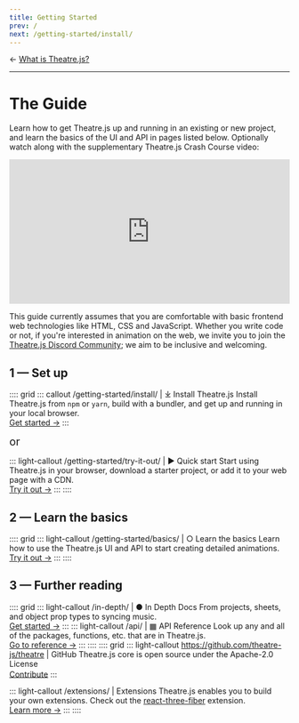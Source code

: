 ```yaml
---
title: Getting Started
prev: /
next: /getting-started/install/
---
```


← [What is Theatre.js?](/)

---

# <BookIcon/> The Guide

Learn how to get Theatre.js up and running in an existing or new project, and learn the basics of the UI and API in pages listed below. Optionally watch along with the supplementary Theatre.js Crash Course video:

<iframe style="width: 100%; height: 260px;" src="https://www.youtube.com/embed/icR9EIS1q34" title="YouTube video player" frameborder="0" allow="accelerometer; clipboard-write; encrypted-media; gyroscope; picture-in-picture" allowfullscreen>
 <a href="https://www.youtube.com/watch?v=icR9EIS1q34">Watch the Theatre.js Crash Course on YouTube</a>
</iframe>

This guide currently assumes that you are comfortable with basic frontend web technologies like HTML, CSS and JavaScript. Whether you write code or not, if you're interested in animation on the web, we invite you to join the [Theatre.js Discord Community](https://discord.gg/bm9f8F9Y9N); we aim to be inclusive and welcoming.

## 1 — Set up

:::: grid
::: callout /getting-started/install/ | ⤓ Install Theatre.js
Install Theatre.js from `npm` or `yarn`, build with a bundler, and get up and running in your local browser.<br>
[Get started →](/getting-started/install/)
:::

<p style="display: flex; align-items: center; margin: 0; font-size: 1.4em;">or</p>

::: light-callout /getting-started/try-it-out/ | ▶ Quick start
Start using Theatre.js in your browser, download a starter project, or add it to your web page with a CDN.<br>
[Try it out →](/getting-started/try-it-out/)
:::
::::

## 2 — Learn the basics

:::: grid
::: light-callout /getting-started/basics/ | ○ Learn the basics
Learn how to use the Theatre.js UI and API to start creating detailed animations.<br>
[Try it out →](/getting-started/basics/)
:::
::::

## 3 — Further reading

:::: grid
::: light-callout /in-depth/ | ● In Depth Docs
From projects, sheets, and object prop types to syncing music.<br>
[Get started →](/in-depth/)
:::
::: light-callout /api/ | ▦ API Reference
Look up any and all of the packages, functions, etc. that are in Theatre.js.<br>
[Go to reference →](/api/)
:::
::::
:::: grid
::: light-callout https://github.com/theatre-js/theatre | <GitHubLogoIcon style="vertical-align: text-top"/> GitHub
Theatre.js core is open source under the Apache-2.0 License <LicenseIcon style="vertical-align: middle"/><br>
[Contribute](https://github.com/theatre-js/theatre)
:::

::: light-callout /extensions/ | <ExtensionIcon style="vertical-align: text-top"/> Extensions
Theatre.js enables you to build your own extensions. Check out the [react-three-fiber](extensions/r3f) extension.<br>
[Learn more →](/extensions/)
:::
::::
